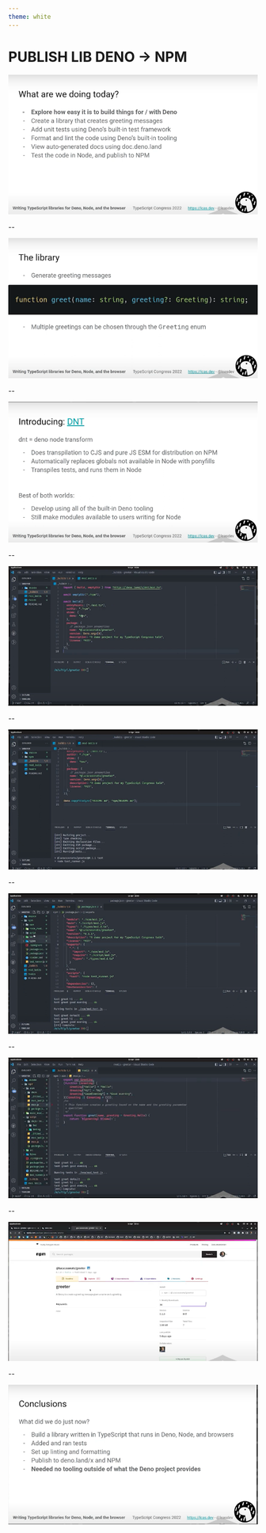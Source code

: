 ```yaml
---
theme: white
---
```


# PUBLISH LIB DENO -> NPM

![Scope of the demo](pub_00-scope.png)

--

![Sample Great lib](pub_01-great.png)

--

![using DNT](pub_01-using-DNT.png)

--

![config DNT build](pub_02-DNT-build.png)

--

![run DNT](pub_03-DNT-run.png)

--

![DNT output package.json](pub_04-DNT-out-package.png)

--

![DNT ouput code lib](pub_05-DNT-out-lib.png)

--

![NPM publish](pub_06-DNT-publish.png)

--

![Recap](pub_07-recap.png)
